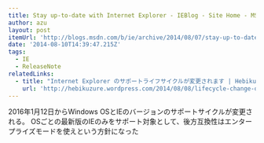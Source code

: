 ```yaml
---
title: Stay up-to-date with Internet Explorer - IEBlog - Site Home - MSDN Blogs
author: azu
layout: post
itemUrl: 'http://blogs.msdn.com/b/ie/archive/2014/08/07/stay-up-to-date-with-internet-explorer.aspx'
date: '2014-08-10T14:39:47.215Z'
tags:
  - IE
  - ReleaseNote
relatedLinks:
  - title: "Internet Explorer のサポートライフサイクルが変更されます | Hebikuzure's Tech Memo"
    url: 'http://hebikuzure.wordpress.com/2014/08/08/lifecycle-change-on-internet-explorer/'
---
```

2016年1月12日からWindows OSとIEのバージョンのサポートサイクルが変更される。
OSごとの最新版のIEのみをサポート対象として、後方互換性はエンタープライズモードを使えという方針になった
